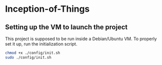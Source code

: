# Inception-of-Things

## Setting up the VM to launch the project
This project is supposed to be run inside a Debian/Ubuntu VM. To properly set it up, run the initialization script.
```bash
chmod +x ./config/init.sh
sudo ./config/init.sh
```